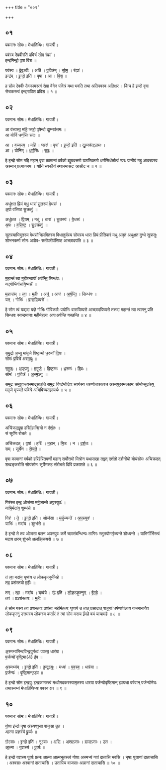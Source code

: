 +++
title = "००२"

+++


## ०१
पवमानः सोमः। मेधातिथिः। गायत्री।

पव॑स्व देव॒वीरति॑ प॒वित्रं॑ सोम॒ रंह्या॑ ।  
इन्द्र॑मिन्दो॒ वृषा वि॑श ॥

पव॑स्व । दे॒व॒ऽवीः । अति॑ । प॒वित्र॑म् । सो॒म॒ । रंह्या॑ ।  
इन्द्र॑म् । इ॒न्दो॒ इति॑ । वृषा॑ । आ । वि॒श॒ ॥

ह सोम देववीः देवकामस्त्वं रंह्या वेगेन पवित्रं यथा भवति तथा अतिपवस्व अतिक्षर । किंच हे इन्दो वृषा सेचकस्त्वं इन्द्रमाविश प्रविश ॥ १ ॥

## ०२
पवमानः सोमः। मेधातिथिः। गायत्री।

आ व॑च्यस्व॒ महि॒ प्सरो॒ वृषे॑न्दो द्यु॒म्नव॑त्तमः ।  
आ योनिं॑ धर्ण॒सिः स॑दः ॥

आ । व॒च्य॒स्व॒ । महि॑ । प्सरः॑ । वृषा॑ । इ॒न्दो॒ इति॑ । द्यु॒म्नव॑त्ऽतमः ।  
आ । योनि॑म् । ध॒र्ण॒सिः । स॒दः॒ ॥

हे इन्दो सोम महि महान् वृषा कामानां वर्षको द्युम्रवत्तमो यशस्वितमो धर्णसिर्धर्तात्वं प्यरः पानीयं महु आवच्यस्व अस्मान् प्रत्यागमय । योनिं स्वकीयं स्थानमासदः आसीद च ॥ २ ॥

## ०३
पवमानः सोमः। मेधातिथिः। गायत्री।

अधु॑क्षत प्रि॒यं मधु॒ धारा॑ सु॒तस्य॑ वे॒धसः॑ ।  
अ॒पो व॑सिष्ट सु॒क्रतुः॑ ॥

अधु॑क्षत । प्रि॒यम् । मधु॑ । धारा॑ । सु॒तस्य॑ । वे॒धसः॑ ।  
अ॒पः । व॒सि॒ष्ट॒ । सु॒ऽक्रतुः॑ ॥

सुतस्याभिषुतस्य वेधसोभिलषितस्य विधातुर्यस्य सोमस्य धारा प्रियं प्रीतिकरं मधु अमृतं अधुक्षत दुग्धे सुक्रतुः शोभनकर्मा सोमः अपोव- सतीवरीर्वसिष्ट आच्छादयति ॥ ३ ॥

## ०४
पवमानः सोमः। मेधातिथिः। गायत्री।

म॒हान्तं॑ त्वा म॒हीरन्वापो॑ अर्षन्ति॒ सिन्ध॑वः ।  
यद्गोभि॑र्वासयि॒ष्यसे॑ ॥

म॒हान्त॑म् । त्वा॒ । म॒हीः । अनु॑ । आपः॑ । अ॒र्ष॒न्ति॒ । सिन्ध॑वः ।  
यत् । गोभिः॑ । वा॒स॒यि॒ष्यसे॑ ॥

हे सोम त्वं यद्यदा यज्ञे गोभिः गोविकारैः पयोभिः वासयिष्यसे आच्छादयिष्यसे तत्तदा महान्तं त्वा त्वामनु प्रति सिन्धवः स्यन्दमानाः महीर्महत्यः आपःअर्षन्ति गच्छन्ति ॥ ४ ॥

## ०५
पवमानः सोमः। मेधातिथिः। गायत्री।

स॒मु॒द्रो अ॒प्सु मा॑मृजे विष्ट॒म्भो ध॒रुणो॑ दि॒वः ।  
सोमः॑ प॒वित्रे॑ अस्म॒युः ॥

स॒मु॒द्रः । अ॒प्ऽसु । म॒मृ॒जे॒ । वि॒ष्ट॒म्भः । ध॒रुणः॑ । दि॒वः ।  
सोमः॑ । प॒वित्रे॑ । अ॒स्म॒ऽयुः ॥

समुद्रः समुद्द्रवन्त्यस्माद्र्साइति समुद्रः विष्टंभोदिवः स्वर्गस्य धरुणोधारकश्च अस्मयुरस्मत्कामः सोमोप्सूदकेषु ममृजे मृज्यते पवित्रे अभिषिच्यतइत्यर्थः ॥ ५ ॥

## ०६
पवमानः सोमः। मेधातिथिः। गायत्री।

अचि॑क्रद॒द्वृषा॒ हरि॑र्म॒हान्मि॒त्रो न द॑र्श॒तः ।  
सं सूर्ये॑ण रोचते ॥

अचि॑क्रदत् । वृषा॑ । हरिः॑ । म॒हान् । मि॒त्रः । न । द॒र्श॒तः ।  
सम् । सूर्ये॑ण । रो॒च॒ते॒ ॥

वृषा कामानां वर्षको हरिर्हरितवर्णो महान् सर्वोत्तमो मित्रोन यथासखा तद्वत् दर्शतो दर्शनीयो योयंसोमः अचिक्रदत् शब्दङ्करोति सोयंसोमः सूर्येणसह संरोचते दिवि प्रकाशते ॥ ६ ॥

## ०७
पवमानः सोमः। मेधातिथिः। गायत्री।

गिर॑स्त इन्द॒ ओज॑सा मर्मृ॒ज्यन्ते॑ अप॒स्युवः॑ ।  
याभि॒र्मदा॑य॒ शुम्भ॑से ॥

गिरः॑ । ते॒ । इ॒न्दो॒ इति॑ । ओज॑सा । म॒र्मृ॒ज्यन्ते॑ । अ॒प॒स्युवः॑ ।  
याभिः॑ । मदा॑य । शुम्भ॑से ॥

हे इन्दो ते तव ओजसा बलन अपस्युवः कर्मे च्छासंबन्धिन्यः तागिरः स्तुतयोमर्मृज्यन्ते शोध्यन्ते । याभिर्गीर्भिस्त्वं मदाय क्षरन् शुंभसे अलङ्क्रियसे ॥ ७ ॥

## ०८
पवमानः सोमः। मेधातिथिः। गायत्री।

तं त्वा॒ मदा॑य॒ घृष्व॑य उ लोककृ॒त्नुमी॑महे ।  
तव॒ प्रश॑स्तयो म॒हीः ॥

तम् । त्वा॒ । मदा॑य । घृष्व॑ये । ऊं॒ इति॑ । लो॒क॒ऽकृ॒त्नुम् । ई॒म॒हे॒ ।  
तव॑ । प्रऽश॑स्तयः । म॒हीः ॥

हे सोम यस्य तव प्रशस्तयः प्रशंसाः महीर्महत्यः घृष्वये उ त्वत् प्रसादात् शत्रूणां धर्षणशीलाय यजमानायैव लोककृत्नुं उत्तमस्य लोकस्य कर्तारं तं त्वां सोमं मदाय ईमहे वयं याचामहे ॥ ८ ॥

## ०९
पवमानः सोमः। मेधातिथिः। गायत्री।

अ॒स्मभ्य॑मिन्दविन्द्र॒युर्मध्वः॑ पवस्व॒ धार॑या ।  
प॒र्जन्यो॑ वृष्टि॒मा{4} इ॑व ॥

अ॒स्मभ्य॑म् । इ॒न्दो॒ इति॑ । इ॒न्द्र॒ऽयुः । मध्वः॑ । प॒व॒स्व॒ । धार॑या ।  
प॒र्जन्यः॑ । वृ॒ष्टि॒मान्ऽइ॑व ॥

हे इन्दो सोम इन्द्रयुः इन्द्रकामस्त्वं मध्वोमदकरस्यामृतस्य धारया पर्जन्योवृष्टिमान् इवयथा वर्षवान् पर्जन्योमेघः तथास्मभ्यं मेधातिथिभ्यः पवस्व क्षर ॥ ९ ॥

## १०
पवमानः सोमः। मेधातिथिः। गायत्री।

गो॒षा इ॑न्दो नृ॒षा अ॑स्यश्व॒सा वा॑ज॒सा उ॒त ।  
आ॒त्मा य॒ज्ञस्य॑ पू॒र्व्यः ॥

गो॒ऽसाः । इ॒न्दो॒ इति॑ । नृ॒ऽसाः । अ॒सि॒ । अ॒श्व॒ऽसाः । वा॒ज॒ऽसाः । उ॒त ।  
आ॒त्मा । य॒ज्ञस्य॑ । पू॒र्व्यः ॥

हे इन्दो यज्ञस्य पूर्व्यः प्रत्नः आत्मा आत्मभूतस्त्वं गोषाः अस्मभ्यं गवां दातासि भवसि । नृषाः पुत्राणां दाताचासि । अश्वसाः अश्वानां दाताचासि । उतापिच वाजसाः अन्नानां दाताचासि ॥ १० ॥